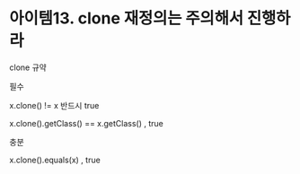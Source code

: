 # 아이템13. clone 재정의는 주의해서 진행하라

clone 규약

필수

x.clone() != x 반드시 true

x.clone().getClass() == x.getClass() , true

충분

x.clone().equals(x) , true